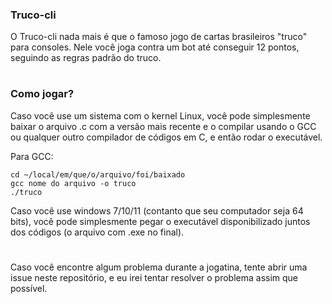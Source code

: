 ### Truco-cli

O Truco-cli nada mais é que o famoso jogo de cartas brasileiros "truco" para consoles. Nele você joga contra um bot até conseguir 12 pontos, seguindo as regras padrão do truco.

#
### Como jogar?

Caso você use um sistema com o kernel Linux, você pode simplesmente baixar o arquivo .c com a versão mais recente e o compilar usando o GCC ou qualquer outro compilador de códigos em C, e então rodar o executável.

Para GCC:

    cd ~/local/em/que/o/arquivo/foi/baixado
    gcc nome do arquivo -o truco
    ./truco

Caso você use windows 7/10/11 (contanto que seu computador seja 64 bits), você pode simplesmente pegar o executável disponibilizado juntos dos códigos (o arquivo com .exe no final).


#
Caso você encontre algum problema durante a jogatina, tente abrir uma issue neste repositório, e eu irei tentar resolver o problema assim que possível.
